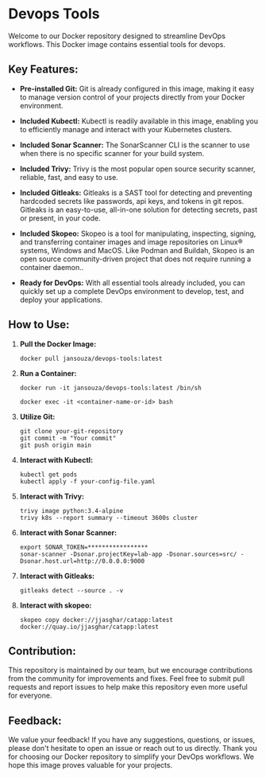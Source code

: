 # Devops Tools

Welcome to our Docker repository designed to streamline DevOps workflows. 
This Docker image contains essential tools for devops.

## Key Features:

- **Pre-installed Git:** Git is already configured in this image, making it easy to manage version control of your projects directly from your Docker environment.

- **Included Kubectl:** Kubectl is readily available in this image, enabling you to efficiently manage and interact with your Kubernetes clusters.

- **Included Sonar Scanner:** The SonarScanner CLI is the scanner to use when there is no specific scanner for your build system.

- **Included Trivy:** Trivy is the most popular open source security scanner, reliable, fast, and easy to use.

- **Included Gitleaks:** Gitleaks is a SAST tool for detecting and preventing hardcoded secrets like passwords, api keys, and tokens in git repos. Gitleaks is an easy-to-use, all-in-one solution for detecting secrets, past or present, in your code.

- **Included Skopeo:** Skopeo is a tool for manipulating, inspecting, signing, and transferring container images and image repositories on Linux® systems, Windows and MacOS. Like Podman and Buildah, Skopeo is an open source community-driven project that does not require running a container daemon..

- **Ready for DevOps:** With all essential tools already included, you can quickly set up a complete DevOps environment to develop, test, and deploy your applications.

## How to Use:

1. **Pull the Docker Image:**
    ```
    docker pull jansouza/devops-tools:latest
    ```

2. **Run a Container:**
    ```
    docker run -it jansouza/devops-tools:latest /bin/sh

    docker exec -it <container-name-or-id> bash
    ```

3. **Utilize Git:**
    ```
    git clone your-git-repository
    git commit -m "Your commit"
    git push origin main
    ```

4. **Interact with Kubectl:**
    ```
    kubectl get pods
    kubectl apply -f your-config-file.yaml
    ```

5. **Interact with Trivy:**
    ```
    trivy image python:3.4-alpine
    trivy k8s --report summary --timeout 3600s cluster
    ```

6. **Interact with Sonar Scanner:**
    ```
    export SONAR_TOKEN=*****************
    sonar-scanner -Dsonar.projectKey=lab-app -Dsonar.sources=src/ -Dsonar.host.url=http://0.0.0.0:9000
    ```

7. **Interact with Gitleaks:**
    ```
    gitleaks detect --source . -v
    ```

8. **Interact with skopeo:**
    ```
    skopeo copy docker://jjasghar/catapp:latest docker://quay.io/jjasghar/catapp:latest
    ```


## Contribution:

This repository is maintained by our team, but we encourage contributions from the community for improvements and fixes. Feel free to submit pull requests and report issues to help make this repository even more useful for everyone.


## Feedback:

We value your feedback! If you have any suggestions, questions, or issues, please don't hesitate to open an issue or reach out to us directly.
Thank you for choosing our Docker repository to simplify your DevOps workflows. We hope this image proves valuable for your projects.